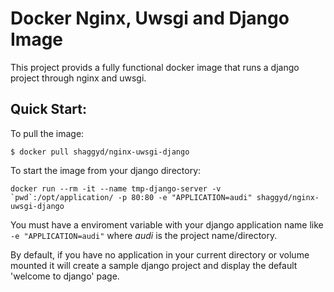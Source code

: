 Docker Nginx, Uwsgi and Django Image
==================
This project provids a fully functional docker image that runs a django project through nginx and uwsgi.

## Quick Start:
To pull the image: 
```
$ docker pull shaggyd/nginx-uwsgi-django
```

To start the image from your django directory:
```
docker run --rm -it --name tmp-django-server -v `pwd`:/opt/application/ -p 80:80 -e "APPLICATION=audi" shaggyd/nginx-uwsgi-django
```

You must have a enviroment variable with your django application name like `-e "APPLICATION=audi"` where *audi* is the project name/directory. 


By default, if you have no application in your current directory or volume mounted it will create a sample django project and display the default 'welcome to django' page.
